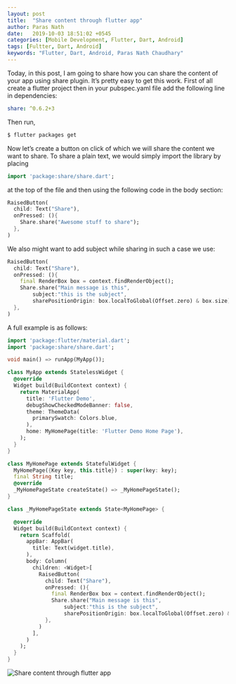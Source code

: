 ```yaml
---
layout: post
title:  "Share content through flutter app"
author: Paras Nath
date:   2019-10-03 18:51:02 +0545
categories: [Mobile Development, Flutter, Dart, Android]
tags: [Fultter, Dart, Android]
keywords: "Flutter, Dart, Android, Paras Nath Chaudhary"
---
```


Today, in this post, I am going to share how you can share the content of your app using share plugin. It’s pretty easy to get this work. First of all create a flutter project then in your pubspec.yaml file add the following line in dependencies:

```yaml        
share: ^0.6.2+3
```
<!--more-->
Then run,

```bash
$ flutter packages get
```
Now let’s create a button on click of which we will share the content we want to share. To share a plain text, we would simply import the library by placing

```dart
import 'package:share/share.dart';
```
at the top of the file and then using the following code in the body section:
```dart
RaisedButton(
  child: Text("Share"),
  onPressed: (){
    Share.share("Awesome stuff to share");
  },
)
```
We also might want to add subject while sharing in such a case we use:
```dart
RaisedButton(
  child: Text("Share"),
  onPressed: (){
    final RenderBox box = context.findRenderObject();
    Share.share("Main message is this",
        subject:"this is the subject",
        sharePositionOrigin: box.localToGlobal(Offset.zero) & box.size);
  },
)
```
A full example is as follows:
```dart
import 'package:flutter/material.dart';
import 'package:share/share.dart';

void main() => runApp(MyApp());

class MyApp extends StatelessWidget {
  @override
  Widget build(BuildContext context) {
    return MaterialApp(
      title: 'Flutter Demo',
      debugShowCheckedModeBanner: false,
      theme: ThemeData(
        primarySwatch: Colors.blue,
      ),
      home: MyHomePage(title: 'Flutter Demo Home Page'),
    );
  }
}

class MyHomePage extends StatefulWidget {
  MyHomePage({Key key, this.title}) : super(key: key);
  final String title;
  @override
  _MyHomePageState createState() => _MyHomePageState();
}

class _MyHomePageState extends State<MyHomePage> {

  @override
  Widget build(BuildContext context) {
    return Scaffold(
      appBar: AppBar(
        title: Text(widget.title),
      ),
      body: Column(
        children: <Widget>[
          RaisedButton(
            child: Text("Share"),
            onPressed: (){
              final RenderBox box = context.findRenderObject();
              Share.share("Main message is this",
                  subject:"this is the subject",
                  sharePositionOrigin: box.localToGlobal(Offset.zero) & box.size);
            },
          )
        ],
      )
    );
  }
}
```
![Share content through flutter app
](/blog/assets/img/share-content-through-flutter-app.png)
